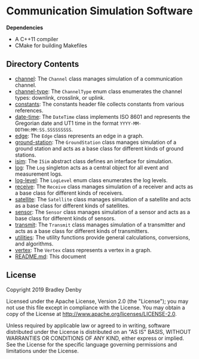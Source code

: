 # Communication Simulation Software

**Dependencies**

* A C++11 compiler
* CMake for building Makefiles

## Directory Contents

* [channel](channel/README.md): The `Channel` class manages simulation of a
  communication channel.
* [channel-type](channel-type/README.md): The `ChannelType` enum class
  enumerates the channel types: downlink, crosslink, or uplink.
* [constants](constants/README.md): The constants header file collects constants
  from various references.
* [date-time](date-time/README.md): The `DateTime` class implements ISO 8601 and
  represents the Gregorian date and UT1 time in the format
  `YYYY-MM-DDTHH:MM:SS.SSSSSSSSS`.
* [edge](edge/README.md): The `Edge` class represents an edge in a graph.
* [ground-station](ground-station/README.md): The `GroundStation` class manages
  simulation of a ground station and acts as a base class for different kinds of
  ground stations.
* [isim](isim/README.md): The `ISim` abstract class defines an interface for
  simulation.
* [log](log/README.md): The `Log` singleton acts as a central object for all
  event and measurement logs.
* [log-level](log-level/README.md): The `LogLevel` enum class enumerates the log
  levels.
* [receive](receive/README.md): The `Receive` class manages simulation of a
  receiver and acts as a base class for different kinds of receivers.
* [satellite](satellite/README.md): The `Satellite` class manages simulation of
  a satellite and acts as a base class for different kinds of satellites.
* [sensor](sensor/README.md): The `Sensor` class manages simulation of a sensor
  and acts as a base class for different kinds of sensors.
* [transmit](transmit/README.md): The `Transmit` class manages simulation of a
  transmitter and acts as a base class for different kinds of transmitters.
* [utilities](utilities/README.md): The utility functions provide general
  calculations, conversions, and algorithms.
* [vertex](vertex/README.md): The `Vertex` class represents a vertex in a graph.
* [README.md](README.md): This document

## License

Copyright 2019 Bradley Denby

Licensed under the Apache License, Version 2.0 (the "License"); you may not use
this file except in compliance with the License. You may obtain a copy of the
License at <http://www.apache.org/licenses/LICENSE-2.0>.

Unless required by applicable law or agreed to in writing, software distributed
under the License is distributed on an "AS IS" BASIS, WITHOUT WARRANTIES OR
CONDITIONS OF ANY KIND, either express or implied. See the License for the
specific language governing permissions and limitations under the License.
